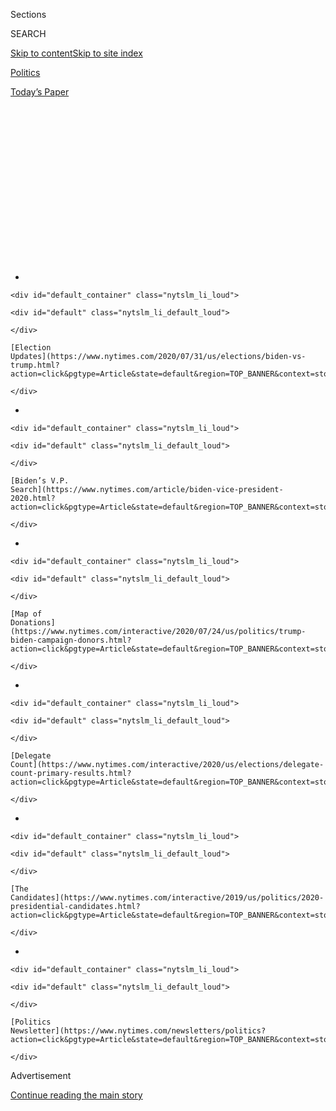 <div id="app">

<div>

<div>

<div>

<div class="NYTAppHideMasthead css-1q2w90k e1suatyy0">

<div class="section css-ui9rw0 e1suatyy2">

<div class="css-eph4ug er09x8g0">

<div class="css-6n7j50">

</div>

<span class="css-1dv1kvn">Sections</span>

<div class="css-10488qs">

<span class="css-1dv1kvn">SEARCH</span>

</div>

[Skip to content](#site-content)[Skip to site
index](#site-index)

</div>

<div id="masthead-section-label" class="css-1wr3we4 eaxe0e00">

[Politics](https://www.nytimes.com/section/politics)

</div>

<div class="css-10698na e1huz5gh0">

</div>

</div>

<div id="masthead-bar-one" class="section hasLinks css-15hmgas e1csuq9d3">

<div class="css-uqyvli e1csuq9d0">

</div>

<div class="css-1uqjmks e1csuq9d1">

</div>

<div class="css-9e9ivx">

[](https://myaccount.nytimes.com/auth/login?response_type=cookie&client_id=vi)

</div>

<div class="css-1bvtpon e1csuq9d2">

[Today’s
Paper](https://www.nytimes.com/section/todayspaper)

</div>

</div>

</div>

</div>

<div data-aria-hidden="false">

<div id="site-content" data-role="main">

<div>

<div class="css-1aor85t" style="opacity:0.000000001;z-index:-1;visibility:hidden">

<div class="css-1hqnpie">

<div class="css-epjblv">

<span class="css-17xtcya">[Politics](/section/politics)</span><span class="css-x15j1o">|</span><span class="css-fwqvlz">At
Rally, President Accuses Liberal Critics of Seeking the Nation’s
‘Destruction’</span>

</div>

<div class="css-k008qs">

<div class="css-1iwv8en">

<span class="css-18z7m18"></span>

<div>

</div>

</div>

<span class="css-1n6z4y">https://nyti.ms/2LZWfu2</span>

<div class="css-1705lsu">

<div class="css-4xjgmj">

<div class="css-4skfbu" data-role="toolbar" data-aria-label="Social Media Share buttons, Save button, and Comments Panel with current comment count" data-testid="share-tools">

  - 
  - 
  - 
  - 
    
    <div class="css-6n7j50">
    
    </div>

  - 
  - 

</div>

</div>

</div>

</div>

</div>

</div>

<div id="NYT_TOP_BANNER_REGION" class="css-13pd83m">

<div>

<div id="styln-elections-notifications-menu" class="section interactive-content interactive-size-medium css-1edisqu">

<div class="css-17ih8de interactive-body">

<div class="nytslm_innerContainer" data-aria-live="polite">

<div class="nytslm_title">

</div>

  - 
    
    <div id="default_container" class="nytslm_li_loud">
    
    <div id="default" class="nytslm_li_default_loud">
    
    </div>
    
    [Election
    Updates](https://www.nytimes.com/2020/07/31/us/elections/biden-vs-trump.html?action=click&pgtype=Article&state=default&region=TOP_BANNER&context=storylines_menu)
    
    </div>

  - 
    
    <div id="default_container" class="nytslm_li_loud">
    
    <div id="default" class="nytslm_li_default_loud">
    
    </div>
    
    [Biden’s V.P.
    Search](https://www.nytimes.com/article/biden-vice-president-2020.html?action=click&pgtype=Article&state=default&region=TOP_BANNER&context=storylines_menu)
    
    </div>

  - 
    
    <div id="default_container" class="nytslm_li_loud">
    
    <div id="default" class="nytslm_li_default_loud">
    
    </div>
    
    [Map of
    Donations](https://www.nytimes.com/interactive/2020/07/24/us/politics/trump-biden-campaign-donors.html?action=click&pgtype=Article&state=default&region=TOP_BANNER&context=storylines_menu)
    
    </div>

  - 
    
    <div id="default_container" class="nytslm_li_loud">
    
    <div id="default" class="nytslm_li_default_loud">
    
    </div>
    
    [Delegate
    Count](https://www.nytimes.com/interactive/2020/us/elections/delegate-count-primary-results.html?action=click&pgtype=Article&state=default&region=TOP_BANNER&context=storylines_menu)
    
    </div>

  - 
    
    <div id="default_container" class="nytslm_li_loud">
    
    <div id="default" class="nytslm_li_default_loud">
    
    </div>
    
    [The
    Candidates](https://www.nytimes.com/interactive/2019/us/politics/2020-presidential-candidates.html?action=click&pgtype=Article&state=default&region=TOP_BANNER&context=storylines_menu)
    
    </div>

  - 
    
    <div id="default_container" class="nytslm_li_loud">
    
    <div id="default" class="nytslm_li_default_loud">
    
    </div>
    
    [Politics
    Newsletter](https://www.nytimes.com/newsletters/politics?action=click&pgtype=Article&state=default&region=TOP_BANNER&context=storylines_menu)
    
    </div>

</div>

</div>

</div>

</div>

</div>

<div id="top-wrapper" class="css-1sy8kpn">

<div id="top-slug" class="css-l9onyx">

Advertisement

</div>

[Continue reading the main
story](#after-top)

<div class="ad top-wrapper" style="text-align:center;height:100%;display:block;min-height:250px">

<div id="top" class="place-ad" data-position="top" data-size-key="top">

</div>

</div>

<div id="after-top">

</div>

</div>

<div id="sponsor-wrapper" class="css-1hyfx7x">

<div id="sponsor-slug" class="css-19vbshk">

Supported by

</div>

[Continue reading the main
story](#after-sponsor)

<div id="sponsor" class="ad sponsor-wrapper" style="text-align:center;height:100%;display:block">

</div>

<div id="after-sponsor">

</div>

</div>

<div class="css-1vkm6nb ehdk2mb0">

# At Rally, President Accuses Liberal Critics of Seeking the Nation’s ‘Destruction’

</div>

<div class="css-79elbk" data-testid="photoviewer-wrapper">

<div class="css-z3e15g" data-testid="photoviewer-wrapper-hidden">

</div>

<div class="css-1a48zt4 ehw59r15" data-testid="photoviewer-children">

![<span class="css-16f3y1r e13ogyst0" data-aria-hidden="true">President
Trump on Wednesday night in Greenville, N.C., where, to roaring
applause, he lit into what he called “hate-filled extremists who are
constantly trying to tear our country
down.”</span><span class="css-cnj6d5 e1z0qqy90" itemprop="copyrightHolder"><span class="css-1ly73wi e1tej78p0">Credit...</span><span><span>Tom
Brenner for The New York
Times</span></span></span>](https://static01.nyt.com/images/2019/07/17/us/17dc-trump/merlin_158087397_635b6c8d-00d8-4744-86c5-ae09f7374052-articleLarge.jpg?quality=75&auto=webp&disable=upscale)

</div>

</div>

<div class="css-xt80pu e12qa4dv0">

<div class="css-18e8msd">

<div class="css-vp77d3 epjyd6m0">

<div class="css-1baulvz">

By [<span class="css-1baulvz last-byline" itemprop="name">Michael
Crowley</span>](https://www.nytimes.com/by/michael-crowley)

</div>

</div>

  - July 17,
    2019

  - 
    
    <div class="css-4xjgmj">
    
    <div class="css-d8bdto" data-role="toolbar" data-aria-label="Social Media Share buttons, Save button, and Comments Panel with current comment count" data-testid="share-tools">
    
      - 
      - 
      - 
      - 
        
        <div class="css-6n7j50">
        
        </div>
    
      - 
      - 
    
    </div>
    
    </div>

</div>

</div>

<div class="section meteredContent css-1r7ky0e" name="articleBody" itemprop="articleBody">

<div class="css-1fanzo5 StoryBodyCompanionColumn">

<div class="css-53u6y8">

GREENVILLE, N.C. — President Trump road-tested his attacks on four
Democratic congresswomen on Wednesday, casting them as avatars of
anti-American radicalism and reiterating his call for them to leave the
country, as a raucous crowd chanted, “[Send her back\! Send her
back\!](https://www.nytimes.com/2019/07/18/us/politics/ilhan-omar-donald-trump.html)”

The performance here was a preview of a slash-and-burn re-election
strategy that depicts Mr. Trump as a bulwark against a “dangerous,
militant hard left.”

“These left-wing ideologues see our nation as a force for evil,” Mr.
Trump told a packed arena. To roaring applause, he railed against what
he called “hate-filled extremists who are constantly trying to tear our
country down.”

“They don’t love our country,” he said. “I think, in some cases, they
hate our country. You know what? If they don’t love it, tell them to
leave it.”

</div>

</div>

<div class="css-1fanzo5 StoryBodyCompanionColumn">

<div class="css-53u6y8">

In recent days, similar comments by [Mr.
Trump](https://www.nytimes.com/2019/07/18/us/politics/ilhan-omar-donald-trump.html)
have been met with repugnance across the country. But the capacity crowd
in an arena at East Carolina University seemed to savor them. After Mr.
Trump reeled off several controversial comments made by one of the four
congresswomen, [Representative Ilhan
Omar](https://www.nytimes.com/2019/07/18/us/politics/ilhan-omar-donald-trump.html)
of Minnesota, including ones that he depicted as sympathetic to Al
Qaeda, the crowd started its “Send her back” chant, which could become
the 2020 rejoinder to 2016’s “Lock her up\!”

It was the latest sign that the president’s plan for winning a second
term in office involves playing to racial and nationalist themes that
shock the consciences of many Americans, but which seem to delight his
most ardent supporters.

Mr. Trump doubled down with relish on his previous calls for the
congresswomen — Ms. Omar, Alexandria Ocasio-Cortez of New York, Rashida
Tlaib of Michigan and Ayanna S. Pressley of Massachusetts — [to “go
back” to their countries of
origin](https://www.nytimes.com/2019/07/14/us/politics/trump-twitter-squad-congress.html),
even though all but one were born in the United States and all four are
citizens. It left no doubt that he was undaunted by furious
condemnations of his remarks as racist, including a [Tuesday vote by the
House](https://www.nytimes.com/2019/07/16/us/politics/trump-tweet-house-vote.html).

<div id="NYT_MAIN_CONTENT_1_REGION" class="css-9tf9ac">

<div>

<div id="styln-nfldraft-updates-block" class="section interactive-content interactive-size-medium css-1ftcdic">

<div class="css-17ih8de interactive-body">

<div id="styln-briefing-block" data-asset-id="">

<div class="briefing-block-header-section">

# [Latest Updates: 2020 Election](https://www.nytimes.com/2020/07/31/us/elections/biden-vs-trump.html?action=click&pgtype=Article&state=default&region=MAIN_CONTENT_1&context=storylines_live_updates)

<div class="briefing-block-ts">

Updated 2020-08-01T01:26:45.732Z

</div>

</div>

  - [Kamala Harris, a top vice-presidential contender, confronts double
    standards.](https://www.nytimes.com/2020/07/31/us/elections/biden-vs-trump.html?action=click&pgtype=Article&state=default&region=MAIN_CONTENT_1&context=storylines_live_updates#link-29fdff45)
  - [Karen Bass and Susan Rice are rising on Biden’s vice-presidential
    shortlist.](https://www.nytimes.com/2020/07/31/us/elections/biden-vs-trump.html?action=click&pgtype=Article&state=default&region=MAIN_CONTENT_1&context=storylines_live_updates#link-13ec3d9c)
  - [Trump says Russian bounties to kill U.S. troops ‘never took
    place.’](https://www.nytimes.com/2020/07/31/us/elections/biden-vs-trump.html?action=click&pgtype=Article&state=default&region=MAIN_CONTENT_1&context=storylines_live_updates#link-49e9a016)

<div class="briefing-block-footer">

<div class="briefing-block-footer-meta">

[See more
updates](https://www.nytimes.com/2020/07/31/us/elections/biden-vs-trump.html?action=click&pgtype=Article&state=default&region=MAIN_CONTENT_1&context=storylines_live_updates)

</div>

</div>

</div>

</div>

</div>

</div>

</div>

As his raucous audience booed repeatedly at his mentions of the women,
the atmosphere had echoes of a pro-wrestling match at which the crowd
thrills in its collective disdain for the villain of the moment.

Wednesday night’s event was billed as a “Keep America Great” rally — a
boastful variant of Mr. Trump’s 2016 campaign slogan, “Make America
Great Again.”  

</div>

</div>

<div class="css-1fanzo5 StoryBodyCompanionColumn">

<div class="css-53u6y8">

“Big Rally tonight in Greenville, North Carolina,” the president
[tweeted early
Wednesday](https://twitter.com/realDonaldTrump/status/1151473175496146945),
saying he would play up economic growth and the booming stock market in
a state that has narrowly tilted right in the past two presidential
contests.

Many Republicans, including some of Mr. Trump’s advisers, wish he would
stick to those themes, saying they think that he is overshadowing an
economic success story by engaging in name-calling and divisive cultural
clashes. Some feel that his relentless focus on immigration and other
nationalist themes before last November’s midterm elections alienated
suburban swing voters and helped enable Democrats to win the House.

But while the president did devote time to the nation’s recent economic
growth, and took credit for data showing that China’s gross domestic
product is growing at its slowest rate in 27 years, he was most animated
when attacking his Democratic rivals, particularly Ms. Omar, Ms.
Ocasio-Cortez, Ms. Tlaib and Ms. Pressley, who are collectively known as
“the
squad.”

</div>

</div>

<div class="css-1sngw6j">

[](https://www.nytimes.com/interactive/2019/07/18/us/politics/trump-racist-tweet-evolution.html)

<div class="css-1eoytci">

![](https://static01.nyt.com/images/2019/07/18/us/trump-racist-tweet-evolution-promo-1563501582520/trump-racist-tweet-evolution-promo-1563501582520-articleLarge-v3.png)

</div>

<div class="css-1rha1bf">

## How Trump’s Twitter Attack Against Democrats Evolved Into ‘Send Her Back’ Chant

On Sunday, the president tweeted about four congresswomen in messages
denounced as racist. By Wednesday, a crowd of his supporters had a
rallying cry.

</div>

</div>

<div class="css-1fanzo5 StoryBodyCompanionColumn">

<div class="css-53u6y8">

Mr. Trump denounced Ms. Ocasio-Cortez for [branding federal migrant
detention
centers](https://www.nytimes.com/2019/06/18/us/politics/ocasio-cortez-cheney-detention-centers.html)
along the southwestern border “concentration camps,” saying she had, in
effect, called border agents Nazis. And he recalled the way Ms. Tlaib
[had
used](https://www.nytimes.com/2019/01/04/us/politics/tlaib-impeach-trump.html?module=inline)
what he called a “vicious” expletive when [she
vowed](https://www.nytimes.com/2019/01/04/us/politics/tlaib-impeach-trump.html?module=inline)
in January that Mr. Trump would be impeached.

“That’s not somebody that loves our country,” the president said.

Mr. Trump also ridiculed the 2020 Democratic presidential candidates,
like mocking the name of Pete Buttigieg, the mayor of South Bend, Ind.,
and saying that former Vice President Joseph R. Biden Jr. had “choked”
in the last Democratic primary debate after Senator Kamala Harris of
California challenged him on the issue of busing.

Depicting the 2020 Democrats as a hapless and left-wing lot, Mr. Trump
delivered what may have been his core pitch: “Tonight, we renew our
resolve that America will never be a socialist country. A vote for any
Democrat in 2020 is a vote for the rise of radical socialism and the
destruction of the American Dream — frankly, the destruction of our
country.”

</div>

</div>

<div class="css-1fanzo5 StoryBodyCompanionColumn">

<div class="css-53u6y8">

Mr. Trump also boasted about an afternoon vote in the House on a
resolution to impeach him that had been introduced by Representative Al
Green, Democrat of Texas. The measure, opposed by House Democratic
leaders wary of a potential backlash, failed
[332](https://www.nytimes.com/2019/07/17/us/politics/house-impeachment-trump.html)[to 95](https://www.nytimes.com/2019/07/17/us/politics/house-impeachment-trump.html?action=click&module=Top%20Stories&pgtype=Homepage).

“We just received an overwhelming vote against impeachment, and that is
the end of it,” Mr. Trump said after his arrival to the rally. “Let the
Democrats now go back to work.” The vote did not preclude the
possibility of future impeachment action.

Mr. Trump first announced the rally shortly after House Democrats set
Wednesday as the date for the former special counsel, Robert S. Mueller
III, to testify about his report on Russian election interference. That
was widely seen as an effort by the president to counterprogram that
testimony, which has [since been
delayed](https://www.nytimes.com/2019/07/12/us/politics/house-democrats-mueller-hearings.html).

During his speech on Wednesday, he only briefly mentioned the
investigation, denouncing it as “a hoax,” and never mentioned Mr.
Mueller.

Mr. Trump [carried North Carolina
in 2016](https://www.nytimes.com/elections/2016/results/north-carolina)
with 49.8 percent of the vote to Hillary Clinton’s 46.2 percent. The
state also voted Republican, for Mitt Romney, in 2012, after Barack
Obama won it narrowly in 2008.

In his remarks before leaving Washington, the president responded to a
question about Ms. Omar, who has faced scrutiny for filing tax records
with her first husband while legally married to her second.

An [investigation of public records and state documents by The Minnesota
Star
Tribune](http://www.startribune.com/new-documents-revisit-questions-about-rep-ilhan-omar-s-marriage/511681362/)
last month could not substantiate a claim circulated online — and which
Ms. Omar has denied — that her first husband was her brother, whom she
allegedly married for immigration benefits.

</div>

</div>

<div class="css-1fanzo5 StoryBodyCompanionColumn">

<div class="css-53u6y8">

Mr. Trump accepted the opportunity to weigh in on the subject.

“There’s a lot of talk about the fact that she was married to her
brother,” the president said, stating as fact something that is
unproved. “I know nothing about it,” he said, adding that “I’m sure that
somebody would be looking at that.”

Ms. Omar, for one, stood firm in the face of the vitriol the president
and his supporters had directed at her.

Shortly after Mr. Trump’s rally ended, [she retweeted a comment by Jon
Favreau](https://twitter.com/IlhanMN/status/1151656827106541569), a
former speechwriter for President Barack Obama, saying that the crowd’s
chant of “Send her back\!” was “one of the most chilling and horrifying
things I’ve ever seen in politics.”

Above that statement, she quoted the poet Maya Angelou, writing in part:
“You may kill me with your hatefulness, But still, like air, I’ll
rise.”

</div>

</div>

</div>

<div>

</div>

<div>

</div>

<div id="NYT_BELOW_MAIN_CONTENT_REGION">

<div>

<div id="STLYN_guide_v1_STYLN_guide_a" class="section css-l08pwh interactive-content interactive-size-medium">

<div class="css-17ih8de interactive-body">

<div class="g-story g-freebird g-max-limit" data-preview-slug="styln-scroll-guide">

</div>

<div id="g-electionguide-id" class="g-electionguide">

<div class="g-electionguide-container">

<div class="g-electionguide-wrapper">

<div class="g-electionguide-logo">

</div>

# Our 2020 Election Guide

Updated July 31, 2020

  - 
    
    -----
    
    ## The Latest
    
      - President Trump’s assault on the Postal Service is intersecting
        with his attacks on mail-in voting. [Voting rights groups say it
        is a recipe for
        disaster.](https://www.nytimes.com/2020/07/31/us/politics/trump-usps-mail-delays.html?action=click&pgtype=Article&state=default&region=BELOW_MAIN_CONTENT&context=storylines_guide)

  - 
    
    -----
    
    ## Biden’s V.P. Search
    
      - [Here are 13
        women](https://www.nytimes.com/article/biden-vice-president-2020.html?action=click&pgtype=Article&state=default&region=BELOW_MAIN_CONTENT&context=storylines_guide)
        who have been under consideration to be Joe Biden’s running
        mate, and why each might be chosen — and might not be.

  - 
    
    -----
    
    ## Keep Up With Our Coverage
    
      - Get an
        [email](https://www.nytimes.com/newsletters/politics?action=click&pgtype=Article&state=default&region=BELOW_MAIN_CONTENT&context=storylines_guide)
        recapping the day’s news
    
    <!-- end list -->
    
      - Download our mobile app on
        [iOS](https://apps.apple.com/us/app/nytimes/id284862083?ls=1&mat_click_id=5c79ae7455014fd1bd66b5610c05b8f2-20191112-16948&referrer=mat_click_id%3D5c79ae7455014fd1bd66b5610c05b8f2-20191112-16948%26link_click_id%3D722930677036718082)
        and
        [Android](http://a.localytics.com/android?id=com.nytimes.android&referrer=utm_source%3Dother_nyt_mobile_web%26utm_medium%3DWeb%2520page%26utm_term%3DGeneral%2520Mobile%2520Page%26utm_campaign%3DNYT%2520Mobile%2520General%2520Page)
        and turn on Breaking News and Politics alerts

</div>

</div>

</div>

</div>

</div>

</div>

</div>

<div>

</div>

<div>

<div id="bottom-wrapper" class="css-1ede5it">

<div id="bottom-slug" class="css-l9onyx">

Advertisement

</div>

[Continue reading the main
story](#after-bottom)

<div id="bottom" class="ad bottom-wrapper" style="text-align:center;height:100%;display:block;min-height:90px">

</div>

<div id="after-bottom">

</div>

</div>

</div>

</div>

</div>

## Site Index

<div>

</div>

## Site Information Navigation

  - [© <span>2020</span> <span>The New York Times
    Company</span>](https://help.nytimes.com/hc/en-us/articles/115014792127-Copyright-notice)

<!-- end list -->

  - [NYTCo](https://www.nytco.com/)
  - [Contact
    Us](https://help.nytimes.com/hc/en-us/articles/115015385887-Contact-Us)
  - [Work with us](https://www.nytco.com/careers/)
  - [Advertise](https://nytmediakit.com/)
  - [T Brand Studio](http://www.tbrandstudio.com/)
  - [Your Ad
    Choices](https://www.nytimes.com/privacy/cookie-policy#how-do-i-manage-trackers)
  - [Privacy](https://www.nytimes.com/privacy)
  - [Terms of
    Service](https://help.nytimes.com/hc/en-us/articles/115014893428-Terms-of-service)
  - [Terms of
    Sale](https://help.nytimes.com/hc/en-us/articles/115014893968-Terms-of-sale)
  - [Site
    Map](https://spiderbites.nytimes.com)
  - [Help](https://help.nytimes.com/hc/en-us)
  - [Subscriptions](https://www.nytimes.com/subscription?campaignId=37WXW)

</div>

</div>

</div>

</div>
